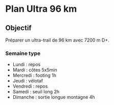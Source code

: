 # Plan Ultra 96 km

## Objectif
Préparer un ultra-trail de 96 km avec 7200 m D+.

### Semaine type
- Lundi : repos
- Mardi : côtes 5x5min
- Mercredi : footing 1h
- Jeudi : vélotaf
- Vendredi : repos
- Samedi : seuil long 2h
- Dimanche : sortie longue montagne 4h